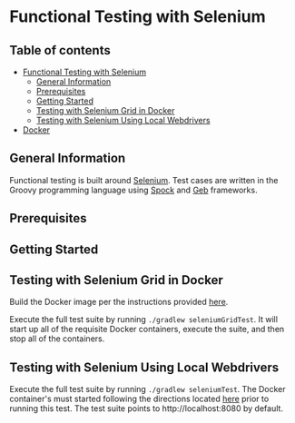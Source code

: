 # Functional Testing with Selenium

## Table of contents
- [Functional Testing with Selenium](#functional-testing-with-selenium)
    - [General Information](#general-information)
    - [Prerequisites](#prerequisites)
    - [Getting Started](#getting-started)
    - [Testing with Selenium Grid in Docker](#testing-with-selenium-grid-in-docker)
    - [Testing with Selenium Using Local Webdrivers](#testing-with-selenium-using-local-webdrivers)
- [Docker](../docker/README.md)


## General Information
Functional testing is built around [Selenium](http://www.seleniumhq.org/). Test cases are written in 
the Groovy programming language using [Spock](http://spockframework.org/) and [Geb](http://www.gebish.org/) frameworks.

## Prerequisites

## Getting Started

## Testing with Selenium Grid in Docker
Build the Docker image per the instructions provided [here](../docker/README.md#building-an-image).

Execute the full test suite by running `./gradlew seleniumGridTest`. It will start up all of the requisite Docker 
containers, execute the suite, and then stop all of the containers.

## Testing with Selenium Using Local Webdrivers
Execute the full test suite by running `./gradlew seleniumTest`. The Docker container's must started following the directions located [here](../docker/README.md) prior to running this test.
The test suite points to http://localhost:8080 by default.

